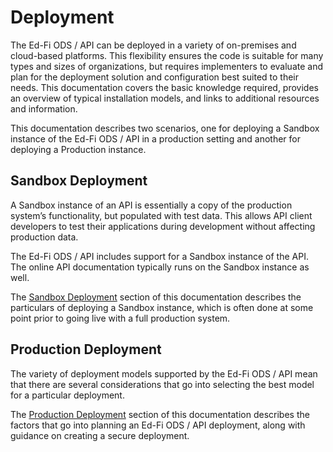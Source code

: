 # Deployment

The Ed-Fi ODS / API can be deployed in a variety of on-premises and cloud-based
platforms. This flexibility ensures the code is suitable for many types and
sizes of organizations, but requires implementers to evaluate and plan for the
deployment solution and configuration best suited to their needs. This
documentation covers the basic knowledge required, provides an overview of
typical installation models, and links to additional resources and information.

This documentation describes two scenarios, one for deploying a Sandbox instance
of the Ed-Fi ODS / API in a production setting and another for deploying a
Production instance.

## Sandbox Deployment

A Sandbox instance of an API is essentially a copy of the production system’s
functionality, but populated with test data. This allows API client developers
to test their applications during development without affecting production data.

The Ed-Fi ODS / API includes support for a Sandbox instance of the API. The
online API documentation typically runs on the Sandbox instance as well.

The [Sandbox Deployment](./sandbox-deployment.md) section of this documentation
describes the particulars of deploying a Sandbox instance, which is often done
at some point prior to going live with a full production system.

## Production Deployment

The variety of deployment models supported by the Ed-Fi ODS / API mean that
there are several considerations that go into selecting the best model for a
particular deployment.

The [Production Deployment](./production-deployment.md) section of this
documentation describes the factors that go into planning an Ed-Fi ODS / API
deployment, along with guidance on creating a secure deployment.
